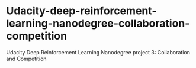 # Udacity-deep-reinforcement-learning-nanodegree-collaboration-competition
Udacity Deep Reinforcement Learning Nanodegree project 3: Collaboration and Competition
